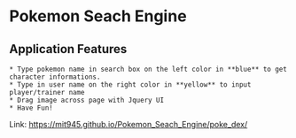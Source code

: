 # Pokemon Seach Engine 

## Application Features
    
    * Type pokemon name in search box on the left color in **blue** to get character informations.
    * Type in user name on the right color in **yellow** to input player/trainer name
    * Drag image across page with Jquery UI
    * Have Fun!





Link: https://mit945.github.io/Pokemon_Seach_Engine/poke_dex/ 


